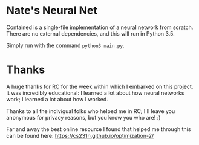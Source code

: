 # Nate's Neural Net

Contained is a single-file implementation of a neural network from scratch. There are no external dependencies, and this will run in Python 3.5.

Simply run with the command `python3 main.py`. 

# Thanks

A huge thanks for [RC](https://recurse.com) for the week within which I embarked on this project. It was incredibly educational: I learned a lot about how neural networks work; I learned a lot about how I worked.

Thanks to all the indivigual folks who helped me in RC; I'll leave you anonymous for privacy reasons, but you know you who are! :) 

Far and away the best online resource I found that helped me through this can be found here: https://cs231n.github.io/optimization-2/